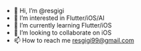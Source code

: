 - 👋 Hi, I’m @resgigi
- 👀 I’m interested in Flutter/iOS/AI
- 🌱 I’m currently learning Flutter/iOS
- 💞️ I’m looking to collaborate on iOS
- 📫 How to reach me resgigi99@gmail.com

<!---
resgigi/resgigi is a ✨ special ✨ repository because its `README.md` (this file) appears on your GitHub profile.
You can click the Preview link to take a look at your changes.
--->

